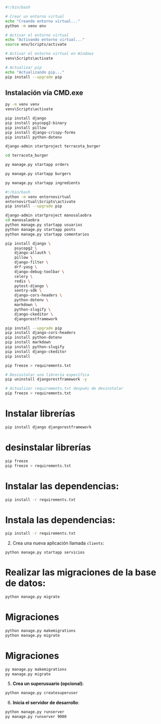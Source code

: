
```bash
#!/bin/bash

# Crear un entorno virtual
echo "Creando entorno virtual..."
python -m venv env

# Activar el entorno virtual
echo "Activando entorno virtual..."
source env/Scripts/activate

# Activar el entorno virtual en Windows
venv\Scripts\activate

# Actualizar pip
echo "Actualizando pip..."
pip install --upgrade pip
```


## Instalación vía CMD.exe
```bash
py -m venv venv
venv\Scripts\activate

pip install django
pip install psycopg2-binary
pip install pillow
pip install django-crispy-forms
pip install python-dotenv

django-admin startproject terracota_burger

cd terracota_burger

py manage.py startapp orders

py manage.py startapp burgers

py manage.py startapp ingredients

```



```bash
#!/bin/bash
python -m venv entornovirtual
entornovirtual\Scripts\activate
pip install --upgrade pip
```

```bash
django-admin startproject manosalaobra
cd manosalaobra
python manage.py startapp usuarios
python manage.py startapp posts
python manage.py startapp comentarios
```



```bash
pip install django \
    psycopg2 \
    django-allauth \
    pillow \
    django-filter \
    drf-yasg \
    django-debug-toolbar \
    celery \
    redis \
    pytest-django \
    sentry-sdk \
    django-cors-headers \
    python-dotenv \
    markdown \
    python-slugify \
    django-ckeditor \
    djangorestframework 
```

```bash
pip install --upgrade pip
pip install django-cors-headers
pip install python-dotenv
pip install markdown
pip install python-slugify
pip install django-ckeditor
pip install 
```


```bash
pip freeze > requirements.txt

# Desinstalar una librería específica
pip uninstall djangorestframework -y

# Actualizar requirements.txt después de desinstalar
pip freeze > requirements.txt
```

# Instalar librerías
```bash
pip install django djangorestframework
```

# desinstalar librerías
```bash
pip freeze 
pip freeze > requirements.txt
```

# Instalar las dependencias:
```bash
pip install -r requirements.txt
```

# **Instala las dependencias**:
```bash
pip install -r requirements.txt
```

2. Crea una nueva aplicación llamada `clients`:
```shell
python manage.py startapp servicios
```

# Realizar las migraciones de la base de datos:
```bash
python manage.py migrate
```

# Migraciones
```bash
python manage.py makemigrations
python manage.py migrate
```

# Migraciones
```bash
py manage.py makemigrations
py manage.py migrate
```

5. **Crea un superusuario (opcional)**:
```bash
python manage.py createsuperuser
```

6. **Inicia el servidor de desarrollo**:
```bash
python manage.py runserver
py manage.py runserver 9000
```